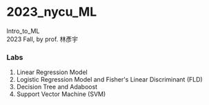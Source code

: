 # 2023_nycu_ML
Intro_to_ML\
2023 Fall, by prof. 林彥宇

### Labs
1. Linear Regression Model
2. Logistic Regression Model and Fisher's Linear Discriminant (FLD)
3. Decision Tree and Adaboost
4. Support Vector Machine (SVM)
